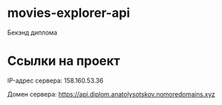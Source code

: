 # movies-explorer-api
Бекэнд диплома

# Ссылки на проект
IP-адрес сервера: 158.160.53.36

Домен сервера: https://api.diplom.anatolysotskov.nomoredomains.xyz
